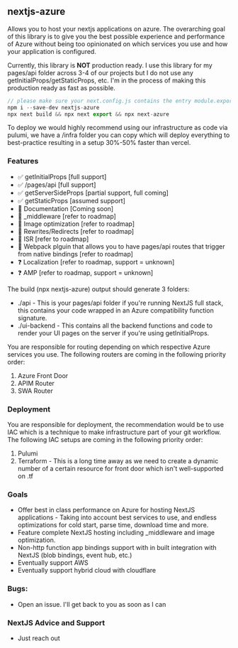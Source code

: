 ## nextjs-azure
Allows you to host your nextjs applications on azure.
The overarching goal of this library is to give you the best possible experience and performance of Azure without being too opinionated on which services you use and how your application is configured.

Currently, this library is **NOT** production ready. I use this library for my pages/api folder across 3-4 of our projects but I do not use any getInitialProps/getStaticProps, etc.
I'm in the process of making this production ready as fast as possible.

```ts
// please make sure your next.config.js contains the entry module.exports = {output: "standalone"}
npm i --save-dev nextjs-azure
npx next build && npx next export && npx next-azure
```
To deploy we would highly recommend using our infrastructure as code via pulumi, we have a /infra folder you can copy which will
deploy everything to best-practice resulting in a setup 30%-50% faster than vercel.

### Features
- ✅ getInitialProps [full support]
- ✅ /pages/api [full support]
- ✅ getServerSideProps [partial support, full coming]
- ✅ getStaticProps [assumed support]
- 🚧 Documentation [Coming soon]
- 🚧 _middleware [refer to roadmap]
- 🚧 Image optimization [refer to roadmap]
- 🚧 Rewrites/Redirects [refer to roadmap]
- 🚧 ISR [refer to roadmap]
- 🚧 Webpack plguin that allows you to have pages/api routes that trigger from native bindings [refer to roadmap]
- ❓ Localization [refer to roadmap, support = unknown]
- ❓ AMP [refer to roadmap, support = unknown]

The build (npx nextjs-azure) output should generate 3 folders:
- ./api - This is your pages/api folder if you're running NextJS full stack, this contains your code wrapped in an Azure compatibility function signature.
- ./ui-backend - This contains all the backend functions and code to render your UI pages on the server if you're using getInitialProps.


You are responsible for routing depending on which respective Azure services you use. The following routers are coming in the following priority order:
1. Azure Front Door
2. APIM Router
3. SWA Router

### Deployment
You are responsible for deployment, the recommendation would be to use IAC which is a technique to make infrastructure part of your git workflow.
The following IAC setups are coming in the following priority order:

1. Pulumi
2. Terraform - This is a long time away as we need to create a dynamic number of a certain resource for front door which isn't well-supported on .tf


### Goals
- Offer best in class performance on Azure for hosting NextJS applications - Taking into account best services to use, and endless optimizations for cold start, parse time, download time and more.
- Feature complete NextJS hosting including _middleware and image optimization.
- Non-http function app bindings support with in built integration with NextJS (blob bindings, event hub, etc.)
- Eventually support AWS
- Eventually support hybrid cloud with cloudflare

### Bugs:
- Open an issue. I'll get back to you as soon as I can

### NextJS Advice and Support
- Just reach out


